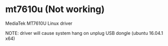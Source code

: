 # mt7610u (Not working)
MediaTek MT7610U Linux driver

NOTE: driver will cause system hang on unplug USB dongle (ubuntu 16.04.1 x64)
